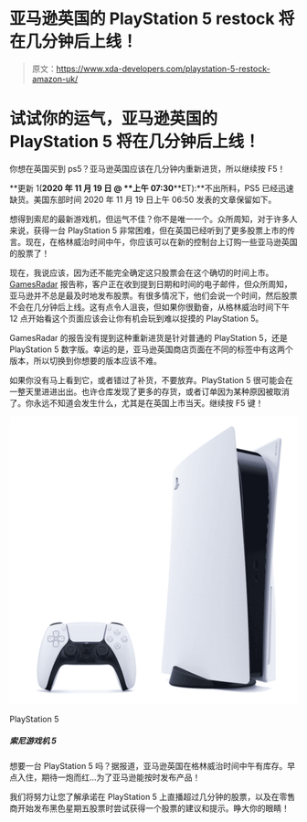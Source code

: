 # 亚马逊英国的 PlayStation 5 restock 将在几分钟后上线！

> 原文：<https://www.xda-developers.com/playstation-5-restock-amazon-uk/>

# 试试你的运气，亚马逊英国的 PlayStation 5 将在几分钟后上线！

你想在英国买到 ps5？亚马逊英国应该在几分钟内重新进货，所以继续按 F5！

**更新 1(****2020 年 11 月 19 日** **@** **上午 07:30****ET):**不出所料，PS5 已经迅速缺货。美国东部时间 2020 年 11 月 19 日上午 06:50 发表的文章保留如下。

想得到索尼的最新游戏机，但运气不佳？你不是唯一一个。众所周知，对于许多人来说，获得一台 PlayStation 5 非常困难，但在英国已经听到了更多股票上市的传言。现在，在格林威治时间中午，你应该可以在新的控制台上订购一些亚马逊英国的股票了！

现在，我说应该，因为还不能完全确定这只股票会在这个确切的时间上市。 [GamesRadar](https://www.gamesradar.com/youll-be-able-to-buy-a-ps5-or-xbox-series-x-on-these-dates/) 报告称，客户正在收到提到日期和时间的电子邮件，但众所周知，亚马逊并不总是最及时地发布股票。有很多情况下，他们会说一个时间，然后股票不会在几分钟后上线。这有点令人沮丧，但如果你很勤奋，从格林威治时间下午 12 点开始看这个页面应该会让你有机会玩到难以捉摸的 PlayStation 5。

GamesRadar 的报告没有提到这种重新进货是针对普通的 PlayStation 5，还是 PlayStation 5 数字版。幸运的是，亚马逊英国商店页面在不同的标签中有这两个版本，所以切换到你想要的版本应该不难。

如果你没有马上看到它，或者错过了补货，不要放弃。PlayStation 5 很可能会在一整天里进进出出。也许仓库发现了更多的存货，或者订单因为某种原因被取消了。你永远不知道会发生什么，尤其是在英国上市当天。继续按 F5 键！

 <picture>![Best Buy will be releasing their stock of PlayStation 5s throughout the day. Good luck!](img/b10657f8d77d4e2cbf0402f700dd664a.png)</picture> 

PlayStation 5

##### 索尼游戏机 5

想要一台 PlayStation 5 吗？据报道，亚马逊英国在格林威治时间中午有库存。早点入住，期待一炮而红...为了亚马逊能按时发布产品！

我们将努力让您了解承诺在 PlayStation 5 上直播超过几分钟的股票，以及在零售商开始发布黑色星期五股票时尝试获得一个股票的建议和提示。睁大你的眼睛！
